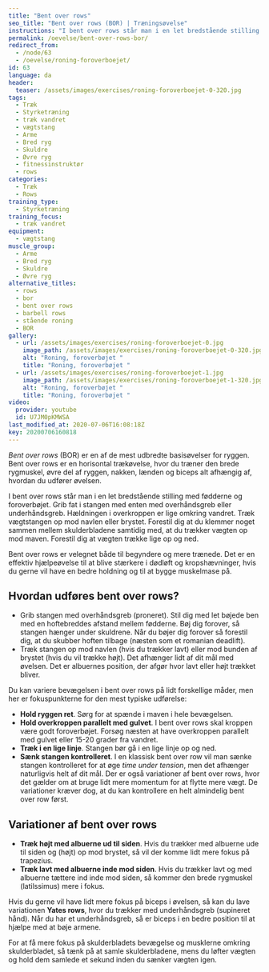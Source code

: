 ```yaml
---
title: "Bent over rows"
seo_title: "Bent over rows (BOR) | Træningsøvelse"
instructions: "I bent over rows står man i en let bredstående stilling med fødderne og foroverbøjet. Grib fat i stangen med enten med overhåndsgreb eller underhåndsgreb. Hældningen i overkroppen er lige omkring vandret. Træk vægtstangen op mod navlen eller brystet. Forestil dig at du klemmer noget sammen mellem skulderbladene samtidig med, at du trækker vægten op mod maven. Forestil dig at vægten trække lige op og ned."
permalink: /oevelse/bent-over-rows-bor/
redirect_from:
  - /node/63
  - /oevelse/roning-foroverboejet/
id: 63
language: da
header:
  teaser: /assets/images/exercises/roning-foroverboejet-0-320.jpg
tags:
  - Træk
  - Styrketræning
  - træk vandret
  - vægtstang
  - Arme
  - Bred ryg
  - Skuldre
  - Øvre ryg
  - fitnessinstruktør
  - rows
categories:
  - Træk
  - Rows
training_type:
  - Styrketræning
training_focus:
  - træk vandret
equipment:
  - vægtstang
muscle_group:
  - Arme
  - Bred ryg
  - Skuldre
  - Øvre ryg
alternative_titles:
  - rows
  - bor
  - bent over rows
  - barbell rows
  - stående roning
  - BOR
gallery:
  - url: /assets/images/exercises/roning-foroverboejet-0.jpg
    image_path: /assets/images/exercises/roning-foroverboejet-0-320.jpg
    alt: "Roning, foroverbøjet "
    title: "Roning, foroverbøjet "
  - url: /assets/images/exercises/roning-foroverboejet-1.jpg
    image_path: /assets/images/exercises/roning-foroverboejet-1-320.jpg
    alt: "Roning, foroverbøjet "
    title: "Roning, foroverbøjet "
video:
  provider: youtube
  id: U7JM0pKMWSA
last_modified_at: 2020-07-06T16:08:18Z
key: 20200706160818
---
```


_Bent over rows_ (BOR) er en af de mest udbredte basisøvelser for ryggen. Bent over rows er en horisontal trækøvelse, hvor du træner den brede rygmuskel, øvre del af ryggen, nakken, lænden og biceps alt afhængig af, hvordan du udfører øvelsen.

I bent over rows står man i en let bredstående stilling med fødderne og foroverbøjet. Grib fat i stangen med enten med overhåndsgreb eller underhåndsgreb. Hældningen i overkroppen er lige omkring vandret. Træk vægtstangen op mod navlen eller brystet. Forestil dig at du klemmer noget sammen mellem skulderbladene samtidig med, at du trækker vægten op mod maven. Forestil dig at vægten trække lige op og ned.

Bent over rows er velegnet både til begyndere og mere trænede. Det er en effektiv hjælpeøvelse til at blive stærkere i dødløft og kropshævninger, hvis du gerne vil have en bedre holdning og til at bygge muskelmase på.

## Hvordan udføres bent over rows?

- Grib stangen med overhåndsgreb (proneret). Stil dig med let bøjede ben med en hoftebreddes afstand mellem fødderne. Bøj dig forover, så stangen hænger under skuldrene. Når du bøjer dig forover så forestil dig, at du skubber hoften tilbage (næsten som et romanian deadlift).
- Træk stangen op mod navlen (hvis du trækker lavt) eller mod bunden af brystet (hvis du vil trække højt). Det afhænger lidt af dit mål med øvelsen. Det er albuernes position, der afgør hvor lavt eller højt trækket bliver.

Du kan variere bevægelsen i bent over rows på lidt forskellige måder, men her er fokuspunkterne for den mest typiske udførelse:

- **Hold ryggen ret**. Sørg for at spænde i maven i hele bevægelsen.
- **Hold overkroppen parallelt med gulvet**. I bent over rows skal kroppen være godt foroverbøjet. Forsøg næsten at have overkroppen parallelt med gulvet eller 15-20 grader fra vandret.
- **Træk i en lige linje**. Stangen bør gå i en lige linje op og ned.
- **Sænk stangen kontrolleret**. I en klassisk bent over row vil man sænke stangen kontrolleret for at øge _time under tension_, men det afhænger naturligvis helt af dit mål. Der er også variationer af bent over rows, hvor det gælder om at bruge lidt mere momentum for at flytte mere vægt. De variationer kræver dog, at du kan kontrollere en helt almindelig bent over row først.

## Variationer af bent over rows

- **Træk højt med albuerne ud til siden**. Hvis du trækker med albuerne ude til siden og (højt) op mod brystet, så vil der komme lidt mere fokus på trapezius.
- **Træk lavt med albuerne inde mod siden**. Hvis du trækker lavt og med albuerne tættere ind inde mod siden, så kommer den brede rygmuskel (latilssimus) mere i fokus.

Hvis du gerne vil have lidt mere fokus på biceps i øvelsen, så kan du lave variationen **Yates rows**, hvor du trækker med underhåndsgreb (supineret hånd). Når du har et underhåndsgreb, så er biceps i en bedre position til at hjælpe med at bøje armene.

For at få mere fokus på skulderbladets bevægelse og musklerne omkring skulderbladet, så tænk på at samle skulderbladene, mens du løfter vægten og hold dem samlede et sekund inden du sænker vægten igen.
